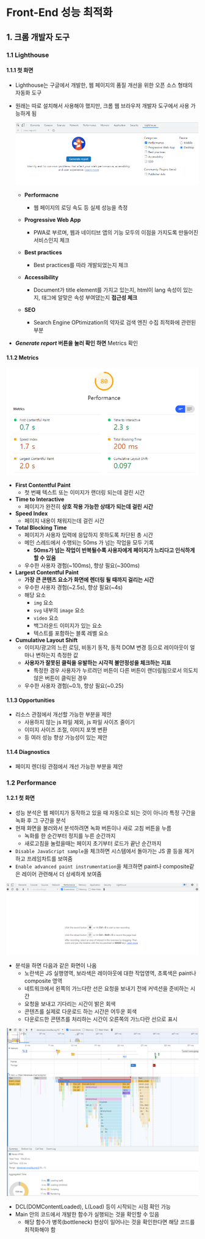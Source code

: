 # Front-End 성능 최적화

## 1. 크롬 개발자 도구

### 1.1 Lighthouse

#### 1.1.1 첫 화면

- Lighthouse는 구글에서 개발한, 웹 페이지의 품질 개선을 위한 오픈 소스 형태의 자동화 도구

- 원래는 따로 설치해서 사용해야 했지만, 크롬 웹 브라우저 개발자 도구에서 사용 가능하게 됨

  ![image-20211221222054641](Front-End_성능_최적화.assets/image-20211221222054641.png)

  - **Performacne**
    - 웹 페이지의 로딩 속도 등 실제 성능을 측정

  - **Progressive Web App**
    - PWA로 부르며, 웹과 네이티브 앱의 기능 모두의 이점을 가지도록 만들어진 서비스인지 체크

  - **Best practices**
    - Best practices를 따라 개발되었는지 체크

  - **Accessibility**
    - Document가 title element를 가지고 있는지, html이 lang 속성이 있는지, 태그에 알맞은 속성 부여댔는지 **접근성 체크**

  - **SEO**
    - Search Engine OPtimization의 약자로 검색 엔진 수집 최적화에 관련된 부분

- ***Generate report* 버튼을 눌러 확인 하면** Metrics 확인

#### 1.1.2 Metrics

  ![image-20211221225131820](Front-End_성능_최적화.assets/image-20211221225131820.png)

  - **First Contentful Paint**
    - 첫 번째 텍스트 또는 이미지가 랜더링 되는데 걸린 시간
  - **Time to Interactive**
    - 페이지가 완전히 **상호 작용 가능한 상태가 되는데 걸린 시간**
  - **Speed Index**
    - 페이지 내용이 채워지는데 걸린 시간
  - **Total Blocking Time**
    - 페이지가 사용자 입력에 응답하지 못하도록 차단된 총 시간
    - 메인 스레드에서 수행되는 50ms 가 넘는 작업을 모두 기록
      - **50ms가 넘는 작업이 반복될수록 사용자에게 페이지가 느리다고 인식하게 할 수 있음**
    - 우수한 사용자 경험(~100ms), 향상 필요(~300ms)
  - **Largest Contentful Paint**
    - **가장 큰 콘텐츠 요소가 화면에 렌더링 될 때까지 걸리는 시간**
    - 우수한 사용자 경험(~2.5s), 향상 필요(~4s)
    - 해당 요소
      - `img` 요소
      - `svg` 내부의 `image` 요소
      - `video` 요소
      - 백그라운드 이미지가 있는 요소
      - 텍스트를 포함하는 블록 레벨 요소
  - **Cumulative Layout Shift**
    - 이미지/광고의 느린 로딩, 비동기 동작, 동적 DOM 변경 등으로 레이아웃이 얼마나 변하는지 측정한 값
    - **사용자가 잘못된 클릭을 유발하는 시각적 불안정성을 체크하는 지표**
      - 특정한 경우 사용자가 누르려던 버튼이 다른 버튼이 랜더링됨으로서 의도치 않은 버튼이 클릭된 경우
    - 우수한 사용자 경험(~0.1), 향상 필요(~0.25)

#### 1.1.3 Opportunities

- 리소스 관점에서 개선할 가능한 부분을 제안
  - 사용하지 않는 js 파일 제외, js 파일 사이즈 줄이기
  - 이미지 사이즈 조절, 이미지 포멧 변환
  - 등 여러 성능 향상 가능성이 있는 제안

#### 1.1.4 Diagnostics

- 페이지 렌더링 관점에서 개선 가능한 부분을 제안

### 1.2 Performance

#### 1.2.1  첫 화면

- 성능 분석은 웹 페이지가 동작하고 있을 때 자동으로 되는 것이 아니라 특정 구간을 녹화 후 그 구간을 분석
- 현재 화면을 불러와서 분석하려면 녹화 버튼이나 새로 고침 버튼을 누름
  - 녹화를 한 순간부터 정지를 누른 순간까지
  - 새로고침을 눌렀을때는 페이지 초기부터 로드가 끝난 순간까지
- `Disable JavaScript sample`을 체크하면 시스템에서 돌아가는 JS 콜 등을 제거하고 프레임차트를 보여줌
- `Enable advanced paint instrumentation`을 체크하면 paint나 composite같은 레이어 관련해서 더 상세하게 보여줌

![image-20220104220049617](Front-End_성능_최적화.assets/image-20220104220049617.png)

- 분석을 하면 다음과 같은 화면이 나옴
  - 노란색은 JS 실행영역, 보라색은 레이아웃에 대한 작업영역, 초록색은 paint나 composite 영역
  - 네트워크에서 왼쪽의 가느다란 선은 요청을 보내기 전에 커넥션을 준비하는 시간
  - 요청을 보내고 기다리는 시간이 밝은 회색
  - 콘텐츠를 실제로 다운로드 하는 시간은 어두운 회색
  - 다운로드한 콘텐츠를 처리하는 시간이 오른쪽의 가느다란 선으로 표시

![image-20220104220933538](Front-End_성능_최적화.assets/image-20220104220933538.png)

- DCL(DOMContentLoaded), L(Load) 등이 시작되는 시점 확인 가능
- Main 안의 코드에서 개발한 함수가 실행되는 것을 확인할 수 있음
  - 해당 함수가 병목(bottleneck) 현상이 일어나는 것을 확인한다면 해당 코드를 최적화해야 함

